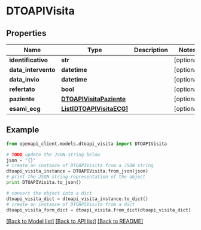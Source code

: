 # DTOAPIVisita


## Properties

Name | Type | Description | Notes
------------ | ------------- | ------------- | -------------
**identificativo** | **str** |  | [optional] 
**data_intervento** | **datetime** |  | [optional] 
**data_invio** | **datetime** |  | [optional] 
**refertato** | **bool** |  | [optional] 
**paziente** | [**DTOAPIVisitaPaziente**](DTOAPIVisitaPaziente.md) |  | [optional] 
**esami_ecg** | [**List[DTOAPIVisitaECG]**](DTOAPIVisitaECG.md) |  | [optional] 

## Example

```python
from openapi_client.models.dtoapi_visita import DTOAPIVisita

# TODO update the JSON string below
json = "{}"
# create an instance of DTOAPIVisita from a JSON string
dtoapi_visita_instance = DTOAPIVisita.from_json(json)
# print the JSON string representation of the object
print DTOAPIVisita.to_json()

# convert the object into a dict
dtoapi_visita_dict = dtoapi_visita_instance.to_dict()
# create an instance of DTOAPIVisita from a dict
dtoapi_visita_form_dict = dtoapi_visita.from_dict(dtoapi_visita_dict)
```
[[Back to Model list]](../README.md#documentation-for-models) [[Back to API list]](../README.md#documentation-for-api-endpoints) [[Back to README]](../README.md)


